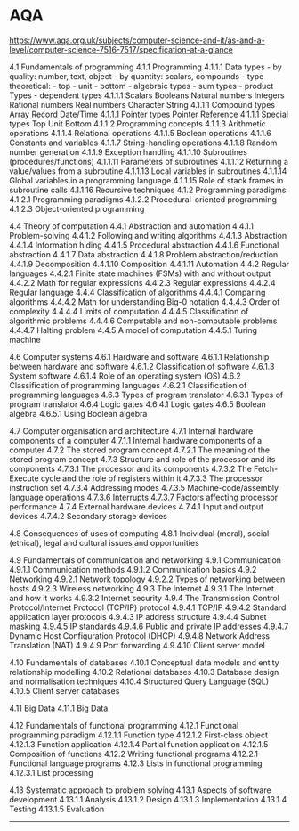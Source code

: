 # AQA

https://www.aqa.org.uk/subjects/computer-science-and-it/as-and-a-level/computer-science-7516-7517/specification-at-a-glance


4.1 Fundamentals of programming
  4.1.1 Programming
    4.1.1.1 Data types
      - by quality: number, text, object
      - by quantity: scalars, compounds
      - type theoretical: 
        - top
        - unit
        - bottom
        - algebraic types
          - sum types
          - product Types
          - dependent types
      4.1.1.1 Scalars
        Booleans
        Natural numbers
        Integers
        Rational numbers
        Real numbers
        Character
        String
      4.1.1.1 Compound types
        Array
        Record
        Date/Time
      4.1.1.1 Pointer types
        Pointer
        Reference
      4.1.1.1 Special types
        Top
        Unit
        Bottom
    4.1.1.2 Programming concepts
    4.1.1.3 Arithmetic operations
    4.1.1.4 Relational operations
    4.1.1.5 Boolean operations
    4.1.1.6 Constants and variables
    4.1.1.7 String-handling operations
    4.1.1.8 Random number generation
    4.1.1.9 Exception handling
    4.1.1.10 Subroutines (procedures/functions)
    4.1.1.11 Parameters of subroutines
    4.1.1.12 Returning a value/values from a subroutine
    4.1.1.13 Local variables in subroutines
    4.1.1.14 Global variables in a programming language
    4.1.1.15 Role of stack frames in subroutine calls
    4.1.1.16 Recursive techniques
  4.1.2 Programming paradigms
    4.1.2.1 Programming paradigms
    4.1.2.2 Procedural-oriented programming
    4.1.2.3 Object-oriented programming

4.4 Theory of computation
  4.4.1 Abstraction and automation
    4.4.1.1 Problem-solving
    4.4.1.2 Following and writing algorithms
    4.4.1.3 Abstraction
    4.4.1.4 Information hiding
    4.4.1.5 Procedural abstraction
    4.4.1.6 Functional abstraction
    4.4.1.7 Data abstraction
    4.4.1.8 Problem abstraction/reduction
    4.4.1.9 Decomposition
    4.4.1.10 Composition
    4.4.1.11 Automation
  4.4.2 Regular languages
    4.4.2.1 Finite state machines (FSMs) with and without output
    4.4.2.2 Math for regular expressions
    4.4.2.3 Regular expressions
    4.4.2.4 Regular language
  4.4.4 Classification of algorithms
    4.4.4.1 Comparing algorithms
    4.4.4.2 Math for understanding Big-0 notation
    4.4.4.3 Order of complexity
    4.4.4.4 Limits of computation
    4.4.4.5 Classification of algorithmic problems
    4.4.4.6 Computable and non-computable problems
    4.4.4.7 Halting problem
  4.4.5 A model of computation
    4.4.5.1 Turing machine

4.6 Computer systems
  4.6.1 Hardware and software
    4.6.1.1 Relationship between hardware and software
    4.6.1.2 Classification of software
    4.6.1.3 System software
    4.6.1.4 Role of an operating system (OS)
  4.6.2 Classification of programming languages
    4.6.2.1 Classification of programming languages
  4.6.3 Types of program translator
    4.6.3.1 Types of program translator
  4.6.4 Logic gates
    4.6.4.1 Logic gates
  4.6.5 Boolean algebra
    4.6.5.1 Using Boolean algebra

4.7 Computer organisation and architecture
  4.7.1 Internal hardware components of a computer
    4.7.1.1 Internal hardware components of a computer
  4.7.2 The stored program concept
    4.7.2.1 The meaning of the stored program concept
  4.7.3 Structure and role of the processor and its components
    4.7.3.1 The processor and its components
    4.7.3.2 The Fetch-Execute cycle and the role of registers within it
    4.7.3.3 The processor instruction set
    4.7.3.4 Addressing modes
    4.7.3.5 Machine-code/assembly language operations
    4.7.3.6 Interrupts
    4.7.3.7 Factors affecting processor performance
  4.7.4 External hardware devices
    4.7.4.1 Input and output devices
    4.7.4.2 Secondary storage devices

4.8 Consequences of uses of computing
  4.8.1 Individual (moral), 
  social (ethical), 
  legal and cultural issues and opportunities

4.9 Fundamentals of communication and networking
  4.9.1 Communication
    4.9.1.1 Communication methods
    4.9.1.2 Communication basics
  4.9.2 Networking
    4.9.2.1 Network topology
    4.9.2.2 Types of networking between hosts
    4.9.2.3 Wireless networking
  4.9.3 The Internet
    4.9.3.1 The Internet and how it works
    4.9.3.2 Internet security
    4.9.4 The Transmission Control Protocol/Internet Protocol (TCP/IP) protocol
  4.9.4.1 TCP/IP
    4.9.4.2 Standard application layer protocols
    4.9.4.3 IP address structure
    4.9.4.4 Subnet masking
    4.9.4.5 IP standards
    4.9.4.6 Public and private IP addresses
    4.9.4.7 Dynamic Host Configuration Protocol (DHCP)
    4.9.4.8 Network Address Translation (NAT)
    4.9.4.9 Port forwarding
    4.9.4.10 Client server model

4.10 Fundamentals of databases
  4.10.1 Conceptual data models and entity relationship modelling
  4.10.2 Relational databases
  4.10.3 Database design and normalisation techniques
  4.10.4 Structured Query Language (SQL)
  4.10.5 Client server databases

4.11 Big Data
  4.11.1 Big Data

4.12 Fundamentals of functional programming
  4.12.1 Functional programming paradigm
    4.12.1.1 Function type
    4.12.1.2 First-class object
    4.12.1.3 Function application
    4.12.1.4 Partial function application
    4.12.1.5 Composition of functions
  4.12.2 Writing functional programs
    4.12.2.1 Functional language programs
  4.12.3 Lists in functional programming
    4.12.3.1 List processing

4.13 Systematic approach to problem solving
  4.13.1 Aspects of software development
    4.13.1.1 Analysis
    4.13.1.2 Design
    4.13.1.3 Implementation
    4.13.1.4 Testing
    4.13.1.5 Evaluation

---
